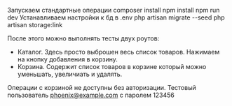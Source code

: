 Запускаем стандартные операции
composer install
npm install
npm run dev
Устанавливаем настройки к бд в .env
php artisan migrate --seed
php artisan storage:link

После этого можно выполнять тесты двух роутов:
- Каталог. Здесь просто выброшен весь список товаров. Нажимаем на кнопку добавления в корзину.
- Корзина. Содержит список товаров в корзине который можно уменьшать, увеличиать и удалять.

Операции с корзиной не доступны без авторизации. Тестовый пользователь phoenix@example.com с паролем 123456
